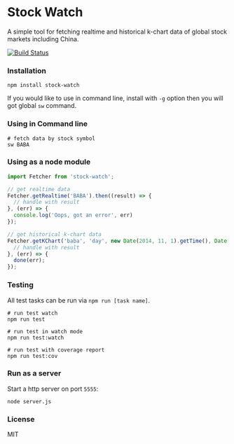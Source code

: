 Stock Watch
===========

A simple tool for fetching realtime and historical k-chart data of global stock markets including China.

[![Build Status](https://travis-ci.org/camsong/stock-watch.svg)](https://travis-ci.org/camsong/stock-watch)


### Installation

```
npm install stock-watch
```

If you would like to use in command line, install with `-g` option then you will got global `sw` command.

### Using in Command line

```shell
# fetch data by stock symbol
sw BABA
```

### Using as a node module
```js
import Fetcher from 'stock-watch';

// get realtime data
Fetcher.getRealtime('BABA').then((result) => {
  // handle with result
}, (err) => {
  console.log('Oops, got an error', err)
});

// get historical k-chart data
Fetcher.getKChart('baba', 'day', new Date(2014, 11, 1).getTime(), Date.now()).then((result) => {
  // handle with result
}, (err) => {
  done(err);
});

```

### Testing

All test tasks can be run via `npm run [task name]`.

```shell
# run test watch
npm run test

# run test in watch mode
npm run test:watch

# run test with coverage report
npm run test:cov
```


### Run as a server
Start a http server on port `5555`:

```
node server.js
```

### License

MIT